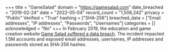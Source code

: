 +++
title = "GameSalad"
domain = "https://gamesalad.com"
date_breached = "2019-02-24"
date = "2022-05-04"
record_count = "1,506,242"
privacy = "Public"
Verified = "True"
hashing = ["SHA-256"]
breached_data = ["Email addresses", "IP addresses", "Passwords", "Usernames"]
categories = []
acknowledged = "No"
+++
In February 2019, the education and game creation website <a href="https://www.zdnet.com/article/round-4-hacker-returns-and-puts-26mil-user-records-for-sale-on-the-dark-web/" target="_blank" rel="noopener">Game Salad suffered a data breach</a>. The incident impacted 1.5M accounts and exposed email addresses, usernames, IP addresses and passwords stored as SHA-256 hashes.
